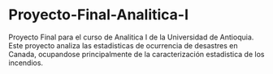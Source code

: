 # Proyecto-Final-Analitica-I
Proyecto Final para el curso de Analitica I de la Universidad de Antioquia.  Este proyecto analiza las estadisticas de ocurrencia de desastres en Canada, ocupandose principalmente de la caracterización estadistica de los incendios.  
